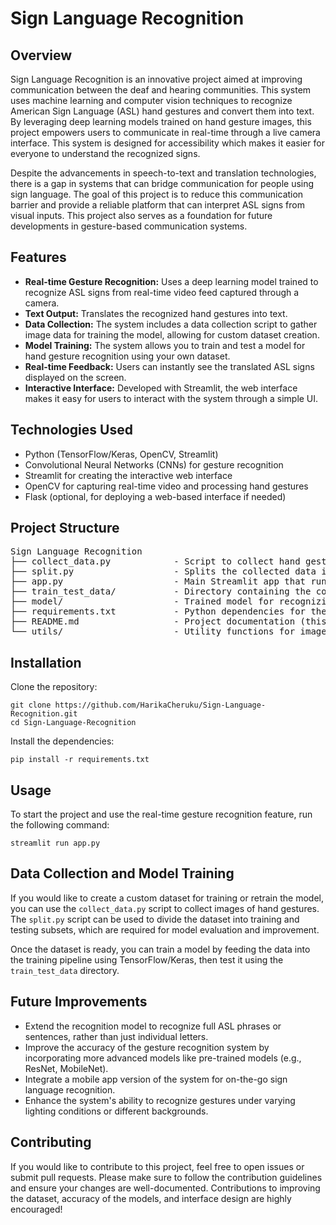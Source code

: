 <h1>Sign Language Recognition</h1>

<h2>Overview</h2>
<p>Sign Language Recognition is an innovative project aimed at improving communication between the deaf and hearing communities. This system uses machine learning and computer vision techniques to recognize American Sign Language (ASL) hand gestures and convert them into text. By leveraging deep learning models trained on hand gesture images, this project empowers users to communicate in real-time through a live camera interface. This system is designed for accessibility which makes it easier for everyone to understand the recognized signs.</p>

<p>Despite the advancements in speech-to-text and translation technologies, there is a gap in systems that can bridge communication for people using sign language. The goal of this project is to reduce this communication barrier and provide a reliable platform that can interpret ASL signs from visual inputs. This project also serves as a foundation for future developments in gesture-based communication systems.</p>

<h2>Features</h2>
<ul>
  <li><strong>Real-time Gesture Recognition:</strong> Uses a deep learning model trained to recognize ASL signs from real-time video feed captured through a camera.</li>
  <li><strong>Text Output:</strong> Translates the recognized hand gestures into text.</li>
  <li><strong>Data Collection:</strong> The system includes a data collection script to gather image data for training the model, allowing for custom dataset creation.</li>
  <li><strong>Model Training:</strong> The system allows you to train and test a model for hand gesture recognition using your own dataset.</li>
  <li><strong>Real-time Feedback:</strong> Users can instantly see the translated ASL signs displayed on the screen.</li>
  <li><strong>Interactive Interface:</strong> Developed with Streamlit, the web interface makes it easy for users to interact with the system through a simple UI.</li>
</ul>

<h2>Technologies Used</h2>
<ul>
  <li>Python (TensorFlow/Keras, OpenCV, Streamlit)</li>
  <li>Convolutional Neural Networks (CNNs) for gesture recognition</li>
  <li>Streamlit for creating the interactive web interface</li>
  <li>OpenCV for capturing real-time video and processing hand gestures</li>
  <li>Flask (optional, for deploying a web-based interface if needed)</li>
</ul>

<h2>Project Structure</h2>
<pre>
Sign Language Recognition
├── collect_data.py            - Script to collect hand gesture data for training
├── split.py                   - Splits the collected data into training and testing sets
├── app.py                     - Main Streamlit app that runs the live gesture recognition interface
├── train_test_data/           - Directory containing the collected and split training/testing data
├── model/                     - Trained model for recognizing hand gestures (optional, depending on project state)
├── requirements.txt           - Python dependencies for the project
├── README.md                  - Project documentation (this file)
└── utils/                     - Utility functions for image processing and model handling
</pre>

<h2>Installation</h2>
<p>Clone the repository:</p>
<pre><code>git clone https://github.com/HarikaCheruku/Sign-Language-Recognition.git
cd Sign-Language-Recognition
</code></pre>
<p>Install the dependencies:</p>
<pre><code>pip install -r requirements.txt</code></pre>

<h2>Usage</h2>
<p>To start the project and use the real-time gesture recognition feature, run the following command:</p>
<pre><code>streamlit run app.py</code></pre>

<h2>Data Collection and Model Training</h2>
<p>If you would like to create a custom dataset for training or retrain the model, you can use the <code>collect_data.py</code> script to collect images of hand gestures. The <code>split.py</code> script can be used to divide the dataset into training and testing subsets, which are required for model evaluation and improvement.</p>
<p>Once the dataset is ready, you can train a model by feeding the data into the training pipeline using TensorFlow/Keras, then test it using the <code>train_test_data</code> directory.</p>

<h2>Future Improvements</h2>
<ul>
  <li>Extend the recognition model to recognize full ASL phrases or sentences, rather than just individual letters.</li>
  <li>Improve the accuracy of the gesture recognition system by incorporating more advanced models like pre-trained models (e.g., ResNet, MobileNet).</li>
  <li>Integrate a mobile app version of the system for on-the-go sign language recognition.</li>
  <li>Enhance the system's ability to recognize gestures under varying lighting conditions or different backgrounds.</li>
</ul>

<h2>Contributing</h2>
<p>If you would like to contribute to this project, feel free to open issues or submit pull requests. Please make sure to follow the contribution guidelines and ensure your changes are well-documented. Contributions to improving the dataset, accuracy of the models, and interface design are highly encouraged!</p>
